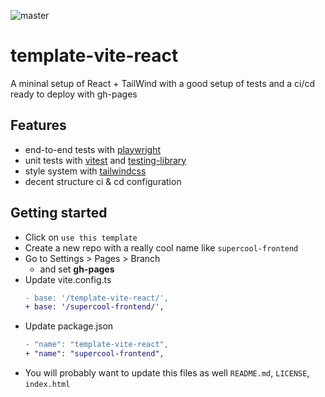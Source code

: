 ![master](https://github.com/souzaramon/template-vite-react/actions/workflows/cd.yml/badge.svg)

# template-vite-react
A mininal setup of React + TailWind with a good setup of tests and a ci/cd ready to deploy with gh-pages

## Features
- end-to-end tests with [playwright](https://playwright.dev/)
- unit tests with [vitest](https://vitest.dev/) and [testing-library](https://testing-library.com/)
- style system with [tailwindcss](https://tailwindcss.com/)
- decent structure ci & cd configuration

## Getting started
- Click on `use this template`
- Create a new repo with a really cool name like `supercool-frontend`
- Go to Settings > Pages > Branch
  - and set **gh-pages**
- Update vite.config.ts
  ```diff
  - base: '/template-vite-react/',
  + base: '/supercool-frontend/',
  ```
- Update package.json
  ```diff
  - "name": "template-vite-react",
  + "name": "supercool-frontend",
  ```
- You will probably want to update this files as well `README.md`, `LICENSE`, `index.html`
